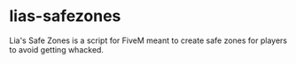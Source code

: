 # lias-safezones
Lia's Safe Zones is a script for FiveM meant to create safe zones for players to avoid getting whacked.
